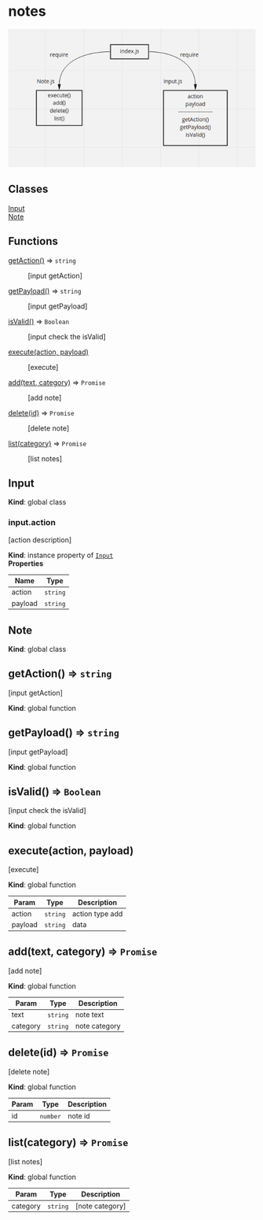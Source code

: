 # notes

<img src = "./assets/notes-class-03.png" />


## Classes

<dl>
<dt><a href="#Input">Input</a></dt>
<dd></dd>
<dt><a href="#Note">Note</a></dt>
<dd></dd>
</dl>

## Functions

<dl>
<dt><a href="#getAction">getAction()</a> ⇒ <code>string</code></dt>
<dd><p>[input getAction]</p>
</dd>
<dt><a href="#getPayload">getPayload()</a> ⇒ <code>string</code></dt>
<dd><p>[input getPayload]</p>
</dd>
<dt><a href="#isValid">isValid()</a> ⇒ <code>Boolean</code></dt>
<dd><p>[input check the isValid]</p>
</dd>
<dt><a href="#execute">execute(action, payload)</a></dt>
<dd><p>[execute]</p>
</dd>
<dt><a href="#add">add(text, category)</a> ⇒ <code>Promise</code></dt>
<dd><p>[add note]</p>
</dd>
<dt><a href="#delete">delete(id)</a> ⇒ <code>Promise</code></dt>
<dd><p>[delete note]</p>
</dd>
<dt><a href="#list">list(category)</a> ⇒ <code>Promise</code></dt>
<dd><p>[list notes]</p>
</dd>
</dl>

<a name="Input"></a>

## Input
**Kind**: global class  
<a name="Input+action"></a>

### input.action
[action description]

**Kind**: instance property of [<code>Input</code>](#Input)  
**Properties**

| Name | Type |
| --- | --- |
| action | <code>string</code> |
| payload | <code>string</code> |

<a name="Note"></a>

## Note
**Kind**: global class  
<a name="getAction"></a>

## getAction() ⇒ <code>string</code>
[input getAction]

**Kind**: global function  
<a name="getPayload"></a>

## getPayload() ⇒ <code>string</code>
[input getPayload]

**Kind**: global function  
<a name="isValid"></a>

## isValid() ⇒ <code>Boolean</code>
[input check the isValid]

**Kind**: global function  
<a name="execute"></a>

## execute(action, payload)
[execute]

**Kind**: global function  

| Param | Type | Description |
| --- | --- | --- |
| action | <code>string</code> | action type add || delete || list |
| payload | <code>string</code> | data |

<a name="add"></a>

## add(text, category) ⇒ <code>Promise</code>
[add note]

**Kind**: global function  

| Param | Type | Description |
| --- | --- | --- |
| text | <code>string</code> | note text |
| category | <code>string</code> | note category |

<a name="delete"></a>

## delete(id) ⇒ <code>Promise</code>
[delete note]

**Kind**: global function  

| Param | Type | Description |
| --- | --- | --- |
| id | <code>number</code> | note id |

<a name="list"></a>

## list(category) ⇒ <code>Promise</code>
[list notes]

**Kind**: global function  

| Param | Type | Description |
| --- | --- | --- |
| category | <code>string</code> | [note category] |
